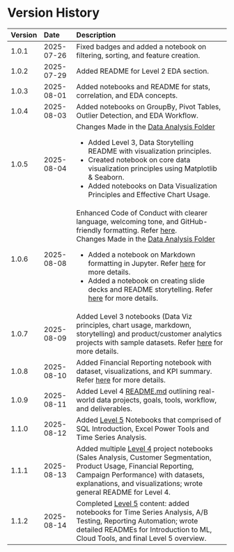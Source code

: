 # Version History


| Version | Date       | Description |
|:--------|:-----------|:------------|
| 1.0.1   | 2025-07-26 | Fixed badges and added a notebook on filtering, sorting, and feature creation. |
| 1.0.2   | 2025-07-29 | Added README for Level 2 EDA section. |
| 1.0.3   | 2025-08-01 | Added notebooks and README for stats, correlation, and EDA concepts. |
| 1.0.4   | 2025-08-03 | Added notebooks on GroupBy, Pivot Tables, Outlier Detection, and EDA Workflow. |
| 1.0.5   | 2025-08-04 | Changes Made in the [Data Analysis Folder](https://github.com/Tanu-N-Prabhu/Python/tree/master/Data%20Analysis)<ul><li>Added Level 3, Data Storytelling README with visualization principles.</li><li>Created notebook on core data visualization principles using Matplotlib & Seaborn.</li><li>Added notebooks on Data Visualization Principles and Effective Chart Usage.</li></ul>|
| 1.0.6  | 2025-08-08 | Enhanced Code of Conduct with clearer language, welcoming tone, and GitHub-friendly formatting. Refer [here](https://github.com/Tanu-N-Prabhu/Python/blob/master/CODE_OF_CONDUCT.md).<br>Changes Made in the [Data Analysis Folder](https://github.com/Tanu-N-Prabhu/Python/tree/master/Data%20Analysis)<ul><li>Added a notebook on Markdown formatting in Jupyter. Refer [here](https://github.com/Tanu-N-Prabhu/Python/blob/master/Data%20Analysis/Level%203/markdown_formatting_in_jupyter.ipynb) for more details.</li><li>Added a notebook on creating slide decks and README storytelling. Refer [here](https://github.com/Tanu-N-Prabhu/Python/blob/master/Data%20Analysis/Level%203/Slide_Decks_or_README_Storytelling.ipynb) for more details.</li></ul> |
| 1.0.7 | 2025-08-09 | Added Level 3 notebooks (Data Viz principles, chart usage, markdown, storytelling) and product/customer analytics projects with sample datasets. Refer [here](https://github.com/Tanu-N-Prabhu/Python/blob/master/Data%20Analysis/Level%204/product_usage_analysis.ipynb) for more details.|
| 1.0.8 | 2025-08-10 | Added Financial Reporting notebook with dataset, visualizations, and KPI summary. Refer [here](https://github.com/Tanu-N-Prabhu/Python/blob/master/Data%20Analysis/Level%204/financial_reporting.ipynb) for more details.|
| 1.0.9 | 2025-08-11 | Added Level 4 [README.md](https://github.com/Tanu-N-Prabhu/Python/blob/master/Data%20Analysis/Level%204/README.md) outlining real-world data projects, goals, tools, workflow, and deliverables. |
| 1.1.0 | 2025-08-12 | Added [Level 5](https://github.com/Tanu-N-Prabhu/Python/tree/master/Data%20Analysis/Level%205) Notebooks that comprised of SQL Introduction, Excel Power Tools and Time Series Analysis.|
| 1.1.1 | 2025-08-13 | Added multiple [Level 4](https://github.com/Tanu-N-Prabhu/Python/tree/master/Data%20Analysis/Level%204) project notebooks (Sales Analysis, Customer Segmentation, Product Usage, Financial Reporting, Campaign Performance) with datasets, explanations, and visualizations; wrote general README for Level 4.|
| 1.1.2 | 2025-08-14 | Completed [Level 5](https://github.com/Tanu-N-Prabhu/Python/tree/master/Data%20Analysis/Level%205) content: added notebooks for Time Series Analysis, A/B Testing, Reporting Automation; wrote detailed READMEs for Introduction to ML, Cloud Tools, and final Level 5 overview. |





